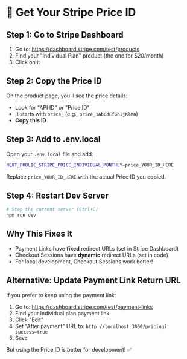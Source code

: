 # 🔑 Get Your Stripe Price ID

## Step 1: Go to Stripe Dashboard

1. Go to: https://dashboard.stripe.com/test/products
2. Find your "Individual Plan" product (the one for $20/month)
3. Click on it

## Step 2: Copy the Price ID

On the product page, you'll see the price details:
- Look for "API ID" or "Price ID"
- It starts with `price_` (e.g., `price_1AbCdEfGhIjKlMn`)
- **Copy this ID**

## Step 3: Add to .env.local

Open your `.env.local` file and add:

```bash
NEXT_PUBLIC_STRIPE_PRICE_INDIVIDUAL_MONTHLY=price_YOUR_ID_HERE
```

Replace `price_YOUR_ID_HERE` with the actual Price ID you copied.

## Step 4: Restart Dev Server

```bash
# Stop the current server (Ctrl+C)
npm run dev
```

## Why This Fixes It

- Payment Links have **fixed** redirect URLs (set in Stripe Dashboard)
- Checkout Sessions have **dynamic** redirect URLs (set in code)
- For local development, Checkout Sessions work better!

## Alternative: Update Payment Link Return URL

If you prefer to keep using the payment link:
1. Go to: https://dashboard.stripe.com/test/payment-links
2. Find your Individual plan payment link
3. Click "Edit"
4. Set "After payment" URL to: `http://localhost:3000/pricing?success=true`
5. Save

But using the Price ID is better for development! ✅
